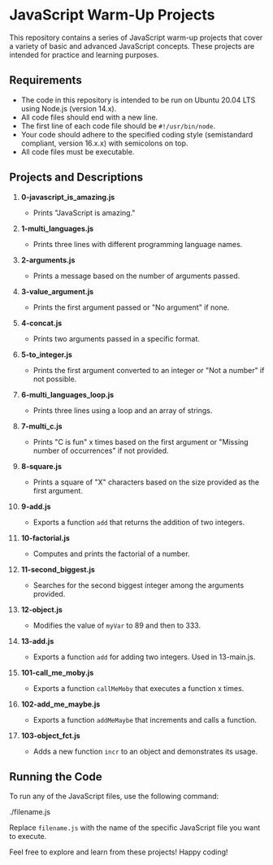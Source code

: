 # JavaScript Warm-Up Projects

This repository contains a series of JavaScript warm-up projects that cover a variety of basic and advanced JavaScript concepts. These projects are intended for practice and learning purposes.

## Requirements

- The code in this repository is intended to be run on Ubuntu 20.04 LTS using Node.js (version 14.x).
- All code files should end with a new line.
- The first line of each code file should be `#!/usr/bin/node`.
- Your code should adhere to the specified coding style (semistandard compliant, version 16.x.x) with semicolons on top.
- All code files must be executable.

## Projects and Descriptions

1. **0-javascript_is_amazing.js**
   - Prints "JavaScript is amazing."

2. **1-multi_languages.js**
   - Prints three lines with different programming language names.

3. **2-arguments.js**
   - Prints a message based on the number of arguments passed.

4. **3-value_argument.js**
   - Prints the first argument passed or "No argument" if none.

5. **4-concat.js**
   - Prints two arguments passed in a specific format.

6. **5-to_integer.js**
   - Prints the first argument converted to an integer or "Not a number" if not possible.

7. **6-multi_languages_loop.js**
   - Prints three lines using a loop and an array of strings.

8. **7-multi_c.js**
   - Prints "C is fun" x times based on the first argument or "Missing number of occurrences" if not provided.

9. **8-square.js**
   - Prints a square of "X" characters based on the size provided as the first argument.

10. **9-add.js**
    - Exports a function `add` that returns the addition of two integers.

11. **10-factorial.js**
    - Computes and prints the factorial of a number.

12. **11-second_biggest.js**
    - Searches for the second biggest integer among the arguments provided.

13. **12-object.js**
    - Modifies the value of `myVar` to 89 and then to 333.

14. **13-add.js**
    - Exports a function `add` for adding two integers. Used in 13-main.js.

15. **101-call_me_moby.js**
    - Exports a function `callMeMoby` that executes a function x times.

16. **102-add_me_maybe.js**
    - Exports a function `addMeMaybe` that increments and calls a function.

17. **103-object_fct.js**
    - Adds a new function `incr` to an object and demonstrates its usage.

## Running the Code

To run any of the JavaScript files, use the following command:

./filename.js


Replace `filename.js` with the name of the specific JavaScript file you want to execute.

Feel free to explore and learn from these projects! Happy coding!

